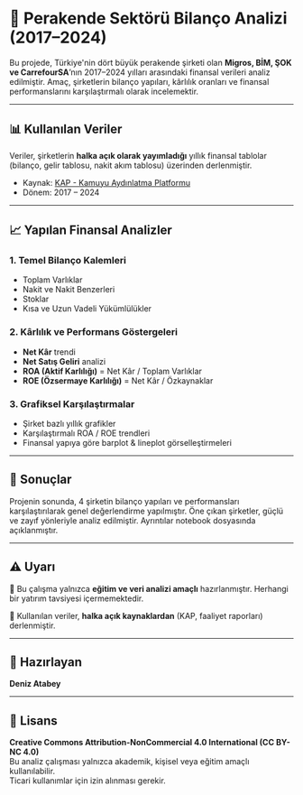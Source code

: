 # 🧾 Perakende Sektörü Bilanço Analizi (2017–2024)

Bu projede, Türkiye'nin dört büyük perakende şirketi olan **Migros, BİM, ŞOK ve CarrefourSA**’nın 2017–2024 yılları arasındaki finansal verileri analiz edilmiştir. Amaç, şirketlerin bilanço yapıları, kârlılık oranları ve finansal performanslarını karşılaştırmalı olarak incelemektir.

---

## 📊 Kullanılan Veriler

Veriler, şirketlerin **halka açık olarak yayımladığı** yıllık finansal tablolar (bilanço, gelir tablosu, nakit akım tablosu) üzerinden derlenmiştir.

- Kaynak: [KAP - Kamuyu Aydınlatma Platformu](https://www.kap.org.tr/)
- Dönem: 2017 – 2024

---

## 📈 Yapılan Finansal Analizler

### 1. Temel Bilanço Kalemleri
- Toplam Varlıklar
- Nakit ve Nakit Benzerleri
- Stoklar
- Kısa ve Uzun Vadeli Yükümlülükler

### 2. Kârlılık ve Performans Göstergeleri
- **Net Kâr** trendi
- **Net Satış Geliri** analizi
- **ROA (Aktif Karlılığı)** = Net Kâr / Toplam Varlıklar
- **ROE (Özsermaye Karlılığı)** = Net Kâr / Özkaynaklar

### 3. Grafiksel Karşılaştırmalar
- Şirket bazlı yıllık grafikler
- Karşılaştırmalı ROA / ROE trendleri
- Finansal yapıya göre barplot & lineplot görselleştirmeleri

---

## 📌 Sonuçlar

Projenin sonunda, 4 şirketin bilanço yapıları ve performansları karşılaştırılarak genel değerlendirme yapılmıştır. Öne çıkan şirketler, güçlü ve zayıf yönleriyle analiz edilmiştir. Ayrıntılar notebook dosyasında açıklanmıştır.

---

## ⚠️ Uyarı

🔶 Bu çalışma yalnızca **eğitim ve veri analizi amaçlı** hazırlanmıştır. Herhangi bir yatırım tavsiyesi içermemektedir.

📂 Kullanılan veriler, **halka açık kaynaklardan** (KAP, faaliyet raporları) derlenmiştir.

---

## 👤 Hazırlayan

**Deniz Atabey**  

---

## 📝 Lisans

**Creative Commons Attribution-NonCommercial 4.0 International (CC BY-NC 4.0)**  
Bu analiz çalışması yalnızca akademik, kişisel veya eğitim amaçlı kullanılabilir.  
Ticari kullanımlar için izin alınması gerekir.

